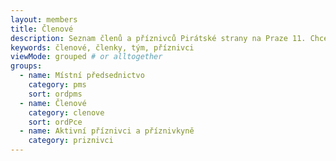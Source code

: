 ```yaml
---
layout: members
title: Členové
description: Seznam členů a příznivců Pirátské strany na Praze 11. Chcete si přidat? Přijďte na sraz, nebo nám dejte vědět.
keywords: členové, členky, tým, příznivci
viewMode: grouped # or alltogether
groups:
  - name: Místní předsednictvo
    category: pms
    sort: ordpms
  - name: Členové
    category: clenove
    sort: ordPce
  - name: Aktivní příznivci a příznivkyně
    category: priznivci
---
```

